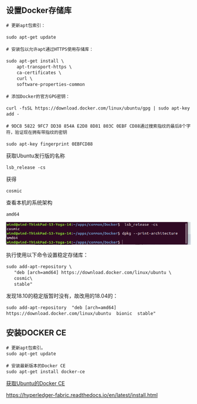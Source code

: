 
## 设置Docker存储库

```
# 更新apt包索引：

sudo apt-get update

# 安装包以允许apt通过HTTPS使用存储库：

sudo apt-get install \
    apt-transport-https \
    ca-certificates \
    curl \
    software-properties-common

# 添加Docker的官方GPG密钥：

curl -fsSL https://download.docker.com/linux/ubuntu/gpg | sudo apt-key add -

# 9DC8 5822 9FC7 DD38 854A E2D8 8D81 803C 0EBF CD88通过搜索指纹的最后8个字符，验证现在拥有带指纹的密钥 

sudo apt-key fingerprint 0EBFCD88

```


获取Ubuntu发行版的名称
```
lsb_release -cs
```
获得
```
cosmic
```

查看本机的系统架构
```
amd64
```
![](images/2018-11-23-00-12-10.png)

执行使用以下命令设置稳定存储库：
```
sudo add-apt-repository \
   "deb [arch=amd64] https://download.docker.com/linux/ubuntu \
   cosmic\
   stable"
```

发现18.10的稳定版暂时没有，故改用的18.04的：
```
sudo add-apt-repository  "deb [arch=amd64] https://download.docker.com/linux/ubuntu  bionic  stable"
```
## 安装DOCKER CE
```
# 更新apt包索引。
sudo apt-get update

# 安装最新版本的Docker CE
sudo apt-get install docker-ce

```

[获取Ubuntu的Docker CE](https://docs.docker.com/install/linux/docker-ce/ubunt//#prerequisites)




https://hyperledger-fabric.readthedocs.io/en/latest/install.html